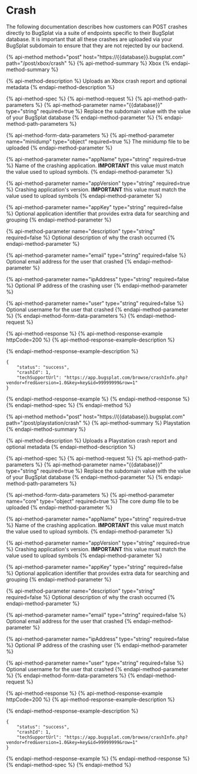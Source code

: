 # Crash

The following documentation describes how customers can POST crashes directly to BugSplat via a suite of endpoints specific to their BugSplat database. It is important that all these crashes are uploaded via your BugSplat subdomain to ensure that they are not rejected by our backend.

{% api-method method="post" host="https://{{database}}.bugsplat.com" path="/post/xbox/crash" %}
{% api-method-summary %}
Xbox
{% endapi-method-summary %}

{% api-method-description %}
Uploads an Xbox crash report and optional metadata
{% endapi-method-description %}

{% api-method-spec %}
{% api-method-request %}
{% api-method-path-parameters %}
{% api-method-parameter name="{{database}}" type="string" required=true %}
Replace the subdomain value  with the value of your BugSplat database
{% endapi-method-parameter %}
{% endapi-method-path-parameters %}

{% api-method-form-data-parameters %}
{% api-method-parameter name="minidump" type="object" required=true %}
The minidump file to be uploaded
{% endapi-method-parameter %}

{% api-method-parameter name="appName" type="string" required=true %}
Name of the crashing application. **IMPORTANT** this value must match the value used to upload symbols.
{% endapi-method-parameter %}

{% api-method-parameter name="appVersion" type="string" required=true %}
Crashing application's version. **IMPORTANT** this value must match the value used to upload symbols
{% endapi-method-parameter %}

{% api-method-parameter name="appKey" type="string" required=false %}
Optional application identifier that provides extra data for searching and grouping
{% endapi-method-parameter %}

{% api-method-parameter name="description" type="string" required=false %}
Optional description of why the crash occurred
{% endapi-method-parameter %}

{% api-method-parameter name="email" type="string" required=false %}
Optional email address for the user that crashed
{% endapi-method-parameter %}

{% api-method-parameter name="ipAddress" type="string" required=false %}
Optional IP address of the crashing user
{% endapi-method-parameter %}

{% api-method-parameter name="user" type="string" required=false %}
Optional username for the user that crashed
{% endapi-method-parameter %}
{% endapi-method-form-data-parameters %}
{% endapi-method-request %}

{% api-method-response %}
{% api-method-response-example httpCode=200 %}
{% api-method-response-example-description %}

{% endapi-method-response-example-description %}

```text
{
    "status": "success",
    "crashId": 1,
    "techSupportUrl": "https://app.bugsplat.com/browse/crashInfo.php?vendor=fred&version=1.0&key=key&id=99999999&row=1"
}
```
{% endapi-method-response-example %}
{% endapi-method-response %}
{% endapi-method-spec %}
{% endapi-method %}

{% api-method method="post" host="https://{{database}}.bugsplat.com" path="/post/playstation/crash" %}
{% api-method-summary %}
Playstation
{% endapi-method-summary %}

{% api-method-description %}
Uploads a Playstation crash report and optional metadata
{% endapi-method-description %}

{% api-method-spec %}
{% api-method-request %}
{% api-method-path-parameters %}
{% api-method-parameter name="{{database}}" type="string" required=true %}
Replace the subdomain value  with the value of your BugSplat database
{% endapi-method-parameter %}
{% endapi-method-path-parameters %}

{% api-method-form-data-parameters %}
{% api-method-parameter name="core" type="object" required=true %}
The core dump file to be uploaded
{% endapi-method-parameter %}

{% api-method-parameter name="appName" type="string" required=true %}
Name of the crashing application. **IMPORTANT** this value must match the value used to upload symbols.
{% endapi-method-parameter %}

{% api-method-parameter name="appVersion" type="string" required=true %}
Crashing application's version. **IMPORTANT** this value must match the value used to upload symbols
{% endapi-method-parameter %}

{% api-method-parameter name="appKey" type="string" required=false %}
Optional application identifier that provides extra data for searching and grouping
{% endapi-method-parameter %}

{% api-method-parameter name="description" type="string" required=false %}
Optional description of why the crash occurred
{% endapi-method-parameter %}

{% api-method-parameter name="email" type="string" required=false %}
Optional email address for the user that crashed
{% endapi-method-parameter %}

{% api-method-parameter name="ipAddress" type="string" required=false %}
Optional IP address of the crashing user
{% endapi-method-parameter %}

{% api-method-parameter name="user" type="string" required=false %}
Optional username for the user that crashed
{% endapi-method-parameter %}
{% endapi-method-form-data-parameters %}
{% endapi-method-request %}

{% api-method-response %}
{% api-method-response-example httpCode=200 %}
{% api-method-response-example-description %}

{% endapi-method-response-example-description %}

```text
{
    "status": "success",
    "crashId": 1,
    "techSupportUrl": "https://app.bugsplat.com/browse/crashInfo.php?vendor=fred&version=1.0&key=key&id=99999999&row=1"
}
```
{% endapi-method-response-example %}
{% endapi-method-response %}
{% endapi-method-spec %}
{% endapi-method %}

